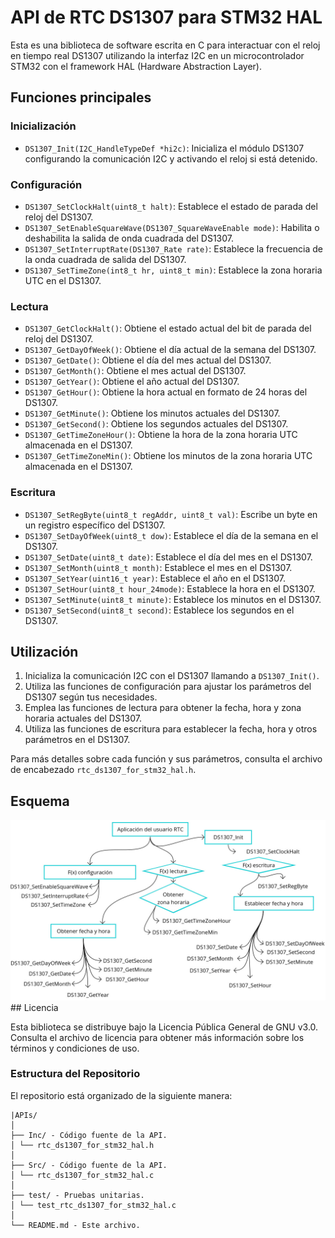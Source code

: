 # API de RTC DS1307 para STM32 HAL

Esta es una biblioteca de software escrita en C para interactuar con el reloj en tiempo real DS1307 utilizando la interfaz I2C en un microcontrolador STM32 con el framework HAL (Hardware Abstraction Layer).

## Funciones principales

### Inicialización

- `DS1307_Init(I2C_HandleTypeDef *hi2c)`: Inicializa el módulo DS1307 configurando la comunicación I2C y activando el reloj si está detenido.

### Configuración

- `DS1307_SetClockHalt(uint8_t halt)`: Establece el estado de parada del reloj del DS1307.
- `DS1307_SetEnableSquareWave(DS1307_SquareWaveEnable mode)`: Habilita o deshabilita la salida de onda cuadrada del DS1307.
- `DS1307_SetInterruptRate(DS1307_Rate rate)`: Establece la frecuencia de la onda cuadrada de salida del DS1307.
- `DS1307_SetTimeZone(int8_t hr, uint8_t min)`: Establece la zona horaria UTC en el DS1307.

### Lectura

- `DS1307_GetClockHalt()`: Obtiene el estado actual del bit de parada del reloj del DS1307.
- `DS1307_GetDayOfWeek()`: Obtiene el día actual de la semana del DS1307.
- `DS1307_GetDate()`: Obtiene el día del mes actual del DS1307.
- `DS1307_GetMonth()`: Obtiene el mes actual del DS1307.
- `DS1307_GetYear()`: Obtiene el año actual del DS1307.
- `DS1307_GetHour()`: Obtiene la hora actual en formato de 24 horas del DS1307.
- `DS1307_GetMinute()`: Obtiene los minutos actuales del DS1307.
- `DS1307_GetSecond()`: Obtiene los segundos actuales del DS1307.
- `DS1307_GetTimeZoneHour()`: Obtiene la hora de la zona horaria UTC almacenada en el DS1307.
- `DS1307_GetTimeZoneMin()`: Obtiene los minutos de la zona horaria UTC almacenada en el DS1307.

### Escritura

- `DS1307_SetRegByte(uint8_t regAddr, uint8_t val)`: Escribe un byte en un registro específico del DS1307.
- `DS1307_SetDayOfWeek(uint8_t dow)`: Establece el día de la semana en el DS1307.
- `DS1307_SetDate(uint8_t date)`: Establece el día del mes en el DS1307.
- `DS1307_SetMonth(uint8_t month)`: Establece el mes en el DS1307.
- `DS1307_SetYear(uint16_t year)`: Establece el año en el DS1307.
- `DS1307_SetHour(uint8_t hour_24mode)`: Establece la hora en el DS1307.
- `DS1307_SetMinute(uint8_t minute)`: Establece los minutos en el DS1307.
- `DS1307_SetSecond(uint8_t second)`: Establece los segundos en el DS1307.

## Utilización

1. Inicializa la comunicación I2C con el DS1307 llamando a `DS1307_Init()`.
2. Utiliza las funciones de configuración para ajustar los parámetros del DS1307 según tus necesidades.
3. Emplea las funciones de lectura para obtener la fecha, hora y zona horaria actuales del DS1307.
4. Utiliza las funciones de escritura para establecer la fecha, hora y otros parámetros en el DS1307.

Para más detalles sobre cada función y sus parámetros, consulta el archivo de encabezado `rtc_ds1307_for_stm32_hal.h`.


## Esquema


<img src="./img/esquema_rtc.jpg" alt="Ejemplo de imagen" width="900">
## Licencia

Esta biblioteca se distribuye bajo la Licencia Pública General de GNU v3.0. Consulta el archivo de licencia para obtener más información sobre los términos y condiciones de uso.




### Estructura del Repositorio

El repositorio está organizado de la siguiente manera:

    |APIs/
    │
    ├── Inc/ - Código fuente de la API.
    │ └── rtc_ds1307_for_stm32_hal.h
    │
    ├── Src/ - Código fuente de la API.
    │ └── rtc_ds1307_for_stm32_hal.c
    │
    ├── test/ - Pruebas unitarias.
    │ └── test_rtc_ds1307_for_stm32_hal.c
    │
    └── README.md - Este archivo.
